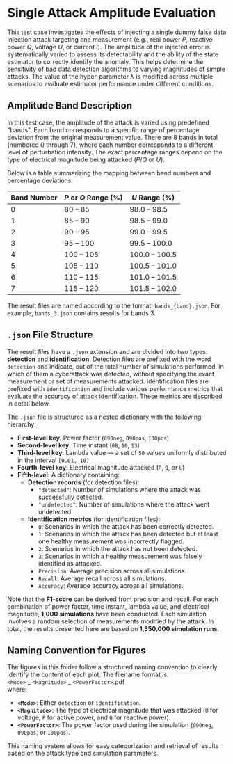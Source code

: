 # Single Attack Amplitude Evaluation

This test case investigates the effects of injecting a single dummy false data injection attack targeting one measurement (e.g., real power *P*, reactive power *Q*, voltage *U*, or current *I*). The amplitude of the injected error is systematically varied to assess its detectability and the ability of the state estimator to correctly identify the anomaly. This helps determine the sensitivity of bad data detection algorithms to varying magnitudes of simple attacks. The value of the hyper-parameter λ is modified across multiple scenarios to evaluate estimator performance under different conditions.

## Amplitude Band Description

In this test case, the amplitude of the attack is varied using predefined "bands". Each band corresponds to a specific range of percentage deviation from the original measurement value. There are 8 bands in total (numbered 0 through 7), where each number corresponds to a different level of perturbation intensity. The exact percentage ranges depend on the type of electrical magnitude being attacked (*P*/*Q* or *U*).

Below is a table summarizing the mapping between band numbers and percentage deviations:

| Band Number | *P* or *Q* Range (%) | *U* Range (%)     |
|-------------|-----------------------|--------------------|
| 0           | 80 – 85               | 98.0 – 98.5        |
| 1           | 85 – 90               | 98.5 – 99.0        |
| 2           | 90 – 95               | 99.0 – 99.5        |
| 3           | 95 – 100              | 99.5 – 100.0       |
| 4           | 100 – 105             | 100.0 – 100.5      |
| 5           | 105 – 110             | 100.5 – 101.0      |
| 6           | 110 – 115             | 101.0 – 101.5      |
| 7           | 115 – 120             | 101.5 – 102.0      |

The result files are named according to the format: `bands_{band}.json`. For example, `bands_3.json` contains results for bands 3. 

## `.json` File Structure

The result files have a `.json` extension and are divided into two types: **detection** and **identification**. Detection files are prefixed with the word `detection` and indicate, out of the total number of simulations performed, in which of them a cyberattack was detected, without specifying the exact measurement or set of measurements attacked. Identification files are prefixed with `identification` and include various performance metrics that evaluate the accuracy of attack identification. These metrics are described in detail below.

The `.json` file is structured as a nested dictionary with the following hierarchy:

- **First-level key**: Power factor (`090neg`, `090pos`, `100pos`)
- **Second-level key**: Time instant (`08`, `10`, `13`)
- **Third-level key**: Lambda value — a set of `50` values uniformly distributed in the interval `[0.01, 10]`
- **Fourth-level key**: Electrical magnitude attacked (`P`, `Q`, or `U`)
- **Fifth-level**: A dictionary containing:
  - **Detection records** (for detection files):
    - `"detected"`: Number of simulations where the attack was successfully detected.
    - `"undetected"`: Number of simulations where the attack went undetected.
  - **Identification metrics** (for identification files):
    - `0`: Scenarios in which the attack has been correctly detected.
    - `1`: Scenarios in which the attack has been detected but at least one healthy measurement was incorrectly flagged.
    - `2`: Scenarios in which the attack has not been detected.
    - `3`: Scenarios in which a healthy measurement was falsely identified as attacked.
    - `Precision`: Average precision across all simulations.
    - `Recall`: Average recall across all simulations.
    - `Accuracy`: Average accuracy across all simulations.

Note that the **F1-score** can be derived from precision and recall. For each combination of power factor, time instant, lambda value, and electrical magnitude, **1,000 simulations** have been conducted. Each simulation involves a random selection of measurements modified by the attack. In total, the results presented here are based on **1,350,000 simulation runs**.

## Naming Convention for Figures

The figures in this folder follow a structured naming convention to clearly identify the content of each plot. The filename format is:\
`<Mode>` _ `<Magnitude>` _ `<PowerFactor>`.pdf\
where:

- **`<Mode>`**: Either `detection` or `identification`.
- **`<Magnitude>`**: The type of electrical magnitude that was attacked (`U` for voltage, `P` for active power, and `Q` for reactive power).
- **`<PowerFactor>`**: The power factor used during the simulation (`090neg`, `090pos`, or `100pos`).

This naming system allows for easy categorization and retrieval of results based on the attack type and simulation parameters.
